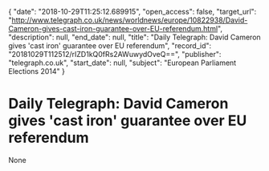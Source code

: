 {
  "date": "2018-10-29T11:25:12.689915", 
  "open_access": false, 
  "target_url": "http://www.telegraph.co.uk/news/worldnews/europe/10822938/David-Cameron-gives-cast-iron-guarantee-over-EU-referendum.html", 
  "description": null, 
  "end_date": null, 
  "title": "Daily Telegraph: David Cameron gives 'cast iron' guarantee over EU referendum", 
  "record_id": "20181029T112512/rIZD1kQ0fRs2AWuwydOveQ==", 
  "publisher": "telegraph.co.uk", 
  "start_date": null, 
  "subject": "European Parliament Elections 2014"
}

# Daily Telegraph: David Cameron gives 'cast iron' guarantee over EU referendum

None